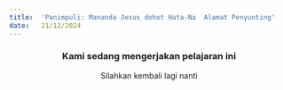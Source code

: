 ```yaml
---
title:  'Panimpuli: Mananda Jesus dohot Hata-Na  Alamat Penyunting'
date:   21/12/2024
---
```


### <center>Kami sedang mengerjakan pelajaran ini</center>
<center>Silahkan kembali lagi nanti</center>